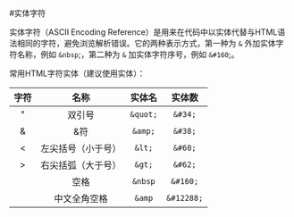 #实体字符

实体字符（ASCII Encoding Reference）是用来在代码中以实体代替与HTML语法相同的字符，避免浏览解析错误。它的两种表示方式，第一种为 `&` 外加实体字符名称，例如 `&nbsp`;，第二种为 `&` 加实体字符序号，例如 `&#160`;。

常用HTML字符实体（建议使用实体）：

| 字符  | 名称              | 实体名     | 实体数    |
| :---: | :--------------: | :---:     | :---:     |
| "     | 双引号            | `&quot;`  | `&#34;`   |
| &     | &符              | `&amp;`   | `&#38;`   |
| <     | 左尖括号（小于号） | `&lt;`    | `&#60;`   |
| >     | 右尖括弧（大于号） | `&gt;`    | `&#62;`   |
| ` `   | 空格             | `&nbsp`   | `&#160;`  |
| ` `   | 中文全角空格      | `&amp`    | `&#12288;`|
